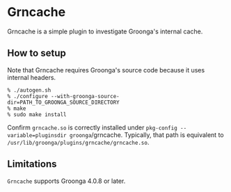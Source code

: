# Grncache

Grncache is a simple plugin to investigate Groonga's internal cache.

## How to setup

Note that Grncache requires Groonga's source code because it uses internal headers.

```
% ./autogen.sh
% ./configure --with-groonga-source-dir=PATH_TO_GROONGA_SOURCE_DIRECTORY
% make
% sudo make install
```

Confirm `grncache.so` is correctly installed under `pkg-config --variable=pluginsdir groonga`/grncache. Typically, that path is equivalent to `/usr/lib/groonga/plugins/grncache/grncache.so`.

## Limitations

`Grncache` supports Groonga 4.0.8 or later.
